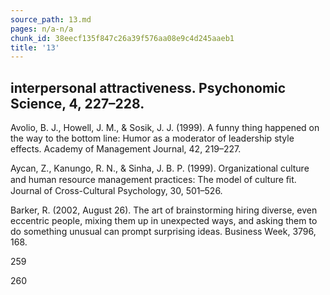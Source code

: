 ```yaml
---
source_path: 13.md
pages: n/a-n/a
chunk_id: 38eecf135f847c26a39f576aa08e9c4d245aaeb1
title: '13'
---
```

## interpersonal attractiveness. Psychonomic Science, 4, 227–228.

Avolio, B. J., Howell, J. M., & Sosik, J. J. (1999). A funny thing happened on the way to the bottom line: Humor as a moderator of leadership style effects. Academy of Management Journal, 42, 219–227.

Aycan, Z., Kanungo, R. N., & Sinha, J. B. P. (1999). Organizational culture and human resource management practices: The model of culture ﬁt. Journal of Cross-Cultural Psychology, 30, 501–526.

Barker, R. (2002, August 26). The art of brainstorming hiring diverse, even eccentric people, mixing them up in unexpected ways, and asking them to do something unusual can prompt surprising ideas. Business Week, 3796, 168.

259

260
